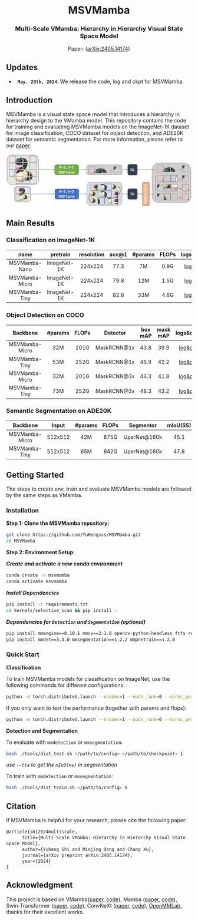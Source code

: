 
<div align="center">
<h1>MSVMamba </h1>
<h3>Multi-Scale VMamba: Hierarchy in Hierarchy Visual State Space Model</h3>

Paper: ([arXiv:2405.14174](https://arxiv.org/abs/2405.14174))
</div>

## Updates
* **` May. 23th, 2024`**: We release the code, log and ckpt for MSVMamba


## Introduction
MSVMamba is a visual state space model that introduces a hierarchy in hierarchy design to the VMamba model. This repository contains the code for training and evaluating MSVMamba models on the ImageNet-1K dataset for image classification, COCO dataset for object detection, and ADE20K dataset for semantic segmentation.
For more information, please refer to our [paper](https://arxiv.org/abs/2405.14174).

<p align="center">
  <img src="./assets/ms2d.jpg" width="800" />
</p>

## Main Results

### **Classification on ImageNet-1K**

|      name      | pretrain | resolution | acc@1 | #params | FLOPs |                                               logs&ckpts                                                | 
|:--------------:| :---: | :---: |:-----:|:-------:|:-----:|:-------------------------------------------------------------------------------------------------------:| 
| MSVMamba-Nano  | ImageNet-1K | 224x224 | 77.3  |   7M    | 0.9G  |   [log&ckpt](https://drive.google.com/drive/folders/1J41w3ApitQhp2O3wHmJoOs4U032uqebK?usp=drive_link)   |
| MSVMamba-Micro | ImageNet-1K | 224x224 | 79.8  |   12M   | 1.5G  |                                              [log&ckpt](https://drive.google.com/drive/folders/1jfl2GmuKcUB8sPwRlyHK_wT0MjqgljYk?usp=drive_link)                                              | 
| MSVMamba-Tiny  | ImageNet-1K | 224x224 | 82.8  |   33M   | 4.6G  |                                              [log&ckpt](https://drive.google.com/drive/folders/1ddNWk89ohcxxMuVEaJ2Y5A6xeBKgA7lU?usp=drive_link)                                              | 

### **Object Detection on COCO**
  
|    Backbone    | #params | FLOPs | Detector | box mAP | mask mAP |     logs&ckpts     | 
|:--------------:|:-------:|:-----:| :---: |:-------:|:--------:|:------------------:|
| MSVMamba-Micro |   32M   | 201G  | MaskRCNN@1x |  43.8   |   39.9   | [log&ckpt](https://drive.google.com/drive/folders/12CrNAGBalU0yoQcQgPTGO5lM397Jc4La?usp=drive_link) |
| MSVMamba-Tiny  |   53M   | 252G  | MaskRCNN@1x |  46.9   |   42.2   | [log&ckpt](https://drive.google.com/drive/folders/1MogQ6PGdrgsyJckJTL9BJzlMCodJ3epu?usp=drive_link) |
|    MSVMamba-Micro    |   32M   | 201G  | MaskRCNN@3x |  46.3   |   41.8   | [log&ckpt](https://drive.google.com/drive/folders/10-8cDnRfnk_j4QxMHkhUyecucnM_82pt?usp=drive_link) |
|    MSVMamba-Tiny    |   73M   | 252G  | MaskRCNN@3x |  48.3   |   43.2   | [log&ckpt](https://drive.google.com/drive/folders/1dK1qFjaU8GmqvsmMr1mgppNJlNacHPtG?usp=drive_link) |


### **Semantic Segmentation on ADE20K**

|   Backbone    | Input| #params | FLOPs | Segmentor | mIoU(SS) | mIoU(MS) |                                                                                          logs&ckpts                                                                                          |
|:-------------:| :---: |:-------:|:-----:| :---: |:--------:|:--------:|:--------------------------------------------------------------------------------------------------------------------------------------------------------------------------------------------:|
|MSVMamba-Micro | 512x512 |   42M   | 875G  | UperNet@160k |   45.1   |   45.4   |                                             [log&ckpt](https://drive.google.com/drive/folders/1naZHL4mwTchllAE001SsyZ_z4y_JRF0s?usp=drive_link)                                              | 
|  MSVMamba-Tiny   | 512x512 |   65M   | 942G  | UperNet@160k |   47.8   |    -     |                                             [log&ckpt](https://drive.google.com/drive/folders/1FaFPFExDd_4goIlLjTR7fXsuMRr-vYoY?usp=drive_link)                                              | 


## Getting Started
The steps to create env, train and evaluate MSVMamba models are followed by the same steps as VMamba.

### Installation

**Step 1: Clone the MSVMamba repository:**

```bash
git clone https://github.com/YuHengsss/MSVMamba.git
cd MSVMamba
```

**Step 2: Environment Setup:**

***Create and activate a new conda environment***

```bash
conda create -n msvmamba
conda activate msvmamba
```

***Install Dependencies***

```bash
pip install -r requirements.txt
cd kernels/selective_scan && pip install .
```
<!-- cd kernels/cross_scan && pip install . -->


***Dependencies for `Detection` and `Segmentation` (optional)***

```bash
pip install mmengine==0.10.1 mmcv==2.1.0 opencv-python-headless ftfy regex
pip install mmdet==3.3.0 mmsegmentation==1.2.2 mmpretrain==1.2.0
```

<!-- conda create -n cu12 python=3.10 -y && conda activate cu12
pip install torch torchvision torchaudio --index-url https://download.pytorch.org/whl/cu121
# install cuda121 for windows
# install https://visualstudio.microsoft.com/visual-cpp-build-tools/
pip install timm==0.4.12 fvcore packaging -->


### Quick Start

**Classification**

To train MSVMamba models for classification on ImageNet, use the following commands for different configurations:

```bash
python -m torch.distributed.launch --nnodes=1 --node_rank=0 --nproc_per_node=8 --master_addr="127.0.0.1" --master_port=29501 main.py --cfg </path/to/config> --batch-size 128 --data-path </path/of/dataset> --output /tmp
```

If you only want to test the performance (together with params and flops):

```bash
python -m torch.distributed.launch --nnodes=1 --node_rank=0 --nproc_per_node=1 --master_addr="127.0.0.1" --master_port=29501 main.py --cfg </path/to/config> --batch-size 128 --data-path </path/of/dataset> --output /tmp --resume </path/of/checkpoint> --eval
```

**Detection and Segmentation**

To evaluate with `mmdetection` or `mmsegmentation`:
```bash
bash ./tools/dist_test.sh </path/to/config> </path/to/checkpoint> 1
```
*use `--tta` to get the `mIoU(ms)` in segmentation*

To train with `mmdetection` or `mmsegmentation`:
```bash
bash ./tools/dist_train.sh </path/to/config> 8
```


## Citation
If MSVMamba is helpful for your research, please cite the following paper:
```
@article{shi2024multiscale,
      title={Multi-Scale VMamba: Hierarchy in Hierarchy Visual State Space Model}, 
      author={Yuheng Shi and Minjing Dong and Chang Xu},
      journal={arXiv preprint arXiv:2405.14174},
      year={2024}
}
```

## Acknowledgment

This project is based on VMamba([paper](https://arxiv.org/abs/2401.10166), [code](https://github.com/MzeroMiko/VMamba)), Mamba ([paper](https://arxiv.org/abs/2312.00752), [code](https://github.com/state-spaces/mamba)), Swin-Transformer ([paper](https://arxiv.org/pdf/2103.14030.pdf), [code](https://github.com/microsoft/Swin-Transformer)), ConvNeXt ([paper](https://arxiv.org/abs/2201.03545), [code](https://github.com/facebookresearch/ConvNeXt)), [OpenMMLab](https://github.com/open-mmlab),
 thanks for their excellent works.

